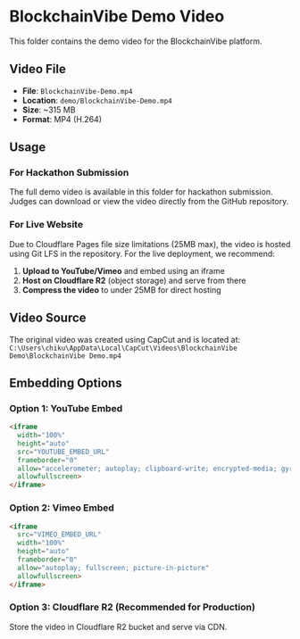 # BlockchainVibe Demo Video

This folder contains the demo video for the BlockchainVibe platform.

## Video File

- **File**: `BlockchainVibe-Demo.mp4`
- **Location**: `demo/BlockchainVibe-Demo.mp4`
- **Size**: ~315 MB
- **Format**: MP4 (H.264)

## Usage

### For Hackathon Submission

The full demo video is available in this folder for hackathon submission. Judges can download or view the video directly from the GitHub repository.

### For Live Website

Due to Cloudflare Pages file size limitations (25MB max), the video is hosted using Git LFS in the repository. For the live deployment, we recommend:

1. **Upload to YouTube/Vimeo** and embed using an iframe
2. **Host on Cloudflare R2** (object storage) and serve from there
3. **Compress the video** to under 25MB for direct hosting

## Video Source

The original video was created using CapCut and is located at:
`C:\Users\chiku\AppData\Local\CapCut\Videos\BlockchainVibe Demo\BlockchainVibe Demo.mp4`

## Embedding Options

### Option 1: YouTube Embed
```html
<iframe 
  width="100%" 
  height="auto" 
  src="YOUTUBE_EMBED_URL" 
  frameborder="0" 
  allow="accelerometer; autoplay; clipboard-write; encrypted-media; gyroscope; picture-in-picture" 
  allowfullscreen>
</iframe>
```

### Option 2: Vimeo Embed
```html
<iframe 
  src="VIMEO_EMBED_URL" 
  width="100%" 
  height="auto" 
  frameborder="0" 
  allow="autoplay; fullscreen; picture-in-picture" 
  allowfullscreen>
</iframe>
```

### Option 3: Cloudflare R2 (Recommended for Production)
Store the video in Cloudflare R2 bucket and serve via CDN.

